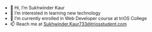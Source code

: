 - 👋 Hi, I’m Sukhwinder Kaur
- 👀 I’m interested in learning new technology
- 🌱 I’m currently enrolled in Web Developer course at triOS College
- 📫 Reach me at Sukhwinder.Kaur733@triosstudent.com
  
<!---
SukhWave/SukhWave is a ✨ special ✨ repository because its `README.md` (this file) appears on your GitHub profile.
You can click the Preview link to take a look at your changes.
--->
